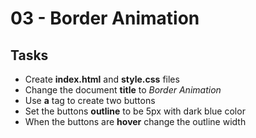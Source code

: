 ﻿# 03 - Border Animation

## Tasks
* Create **index.html** and **style.css** files
* Change the document **title** to *Border Animation*
* Use **a** tag to create two buttons
* Set the buttons **outline** to be 5px with dark blue color
* When the buttons are **hover** change the outline width

